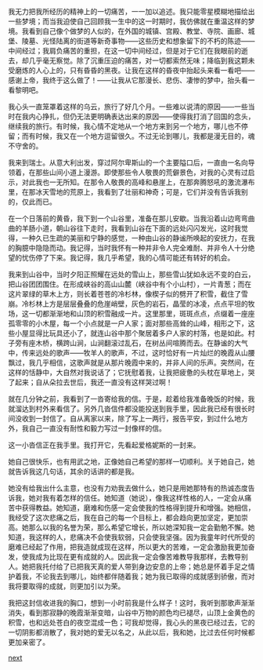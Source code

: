 
我无力把我所经历的精神上的一切痛苦，一一加以追述。我只能零星模糊地描绘出一些梦境；而当我迫使自己回顾我一生中的这一时期时，我仿佛就在重温这样的梦境。我看到自己像个做梦的人似的，在外国的城镇、宫殿、教堂、寺院、画廊、城堡、陵墓、光怪陆离的街道等新奇事物——这些历史和想象留下的不朽的陈迹——中间经过；我肩负痛苦的重担，在这一切中间经过，但是对于它们在我眼前的逝去，却几乎毫无察觉。除了沉重压迫的痛苦，对一切都索然无味；降临到我这颗未受磨炼的人心上的，只有昏昏的黑夜。让我在这样的昏夜中抬起头来看一看吧——感谢上帝，我终于这么做了！——让我从它那漫长、悲伤、凄惨的梦中，抬头看一看黎明吧。

我心头一直笼罩着这样的乌云，旅行了好几个月。一些难以说清的原因——一些当时在我内心挣扎，但仍无法更明确表达出来的原因——使得我打消了回国的念头，继续我的旅行。有时候，我心情不定地从一个地方来到另一个地方，哪儿也不停留；而有时候，我又在一个地方逗留很久。不过无论到哪儿，我都是漫无目的，魂不守舍的。

我来到瑞士。从意大利出发，穿过阿尔卑斯山的一个主要隘口后，一直由一名向导领着，在那些山间小道上漫游。即使那些令人敬畏的荒僻景色，对我的心灵有过启示，对此我也一无所知。在那令人敬畏的高峰和悬崖上，在那奔腾怒吼的激流瀑布里，在那冰天雪地的荒原上，我看到了壮丽和神奇；可是，它们并没有告诉我别的，仅此而已。

在一个日落前的黄昏，我下到一个山谷里，准备在那儿安歇。当我沿着山边弯弯曲曲的羊肠小道，朝山谷往下走时，我看到山谷在下面的远处闪闪发光，这时我觉得，一种久已生疏的美丽和宁静的感觉，一种由山谷的静谧所唤起的安抚力，在我的胸臆中隐隐而动。我记得，当时我怀有一种并非令人完全难耐、并非令人十分绝望的忧伤停了下来。我记得，我几乎希望，我的心情可能还有转好的机会。

我来到山谷中，当时夕阳正照耀在远处的雪山上，那些雪山犹如永远不变的白云，把山谷团团围住。在形成峡谷的高山山麓（峡谷中有个小山村），一片青葱；而在这片翠绿的草木上方，则长着苍苍的冷杉林，像楔子似的劈开了积雪，截住了雪崩。冷杉林上方是层层叠叠的危崖峭壁，灰色的岩石，晶莹的冰凌，点点平坦的牧场，这一切都渐渐地和山顶的积雪融成一片。这里那里，斑斑点点，点缀着一座座孤零零的小木屋，每一个小点就是一户人家；面对那些高耸的山峰，相形之下，这些小屋显得比玩具还小了，就连山谷中那个聚居着多户人家的村落，也是如此。村子旁有座木桥，横跨山涧，山涧翻滚过乱石，在树丛间喧腾而去。在静谧的大气中，传来远处的歌声——牧羊人的歌声，不过，这时恰好有一片灿烂的晚霞从山腰飘过，我几乎相信，这歌声就是从那片晚霞中来的，并非人间的乐声。突然间，在这样的恬静中，大自然对我说话了；它抚慰着我，让我把疲惫的头枕在草地上，哭了起来；自从朵拉去世后，我还一直没有这样哭过啊！

就在几分钟之前，我看到了一沓寄给我的信。于是，趁着给我准备晚饭的时候，我就溜达到村外来看信了。另外几沓信件都没能投送到我手里，因此我已经有很长时间没收到一封信了。自从离家以来，除了写上一两行，报告平安，到过什么地方外，我自己一直没有耐性和毅力写过一封像样的信。

这一小沓信正在我手里。我打开它，先看起爱格妮斯的一封来。

她自己很快乐，也有用武之地，正像她自己希望的那样一切顺利。关于她自己，她就告诉我这几句话，其余的话讲的都是我。

她没有给我出什么主意，也没有力劝我去做什么，她只是用她那特有的热诚态度告诉我，她对我有着怎样的信任。她知道（她说），像我这样性格的人，一定会从痛苦中获得教益。她知道，磨难和伤感一定会使我的性格得到提升和增强。她相信，我经受了这次悲痛之后，我在自己的每一个目标上，都会趋向更加坚定，更加崇高。她那么以我的名誉为荣，那么希望它增长，所以她深知我一定会勤勉不懈。她知道，我这样的人，悲痛决不会使我软弱，只会使我坚强。因为我童年时代所受的磨难已经起了作用，把我造就成现在这样，所以更大的苦难，一定会激励我更加奋发，使我成为比现在更有成就的人。因此我一定会像苦难教导我那样，去教导别人。她把我托付给了已把我天真的爱人带到身边安息的上帝；她总是怀着手足之情护着我，不论我去到哪儿，始终都伴随着我；她为我已取得的成就感到骄傲，而对我将要取得的成就，则更加引以为荣。

我把这封信收进我的胸口，想到一小时前我是什么样子！这时，我听到那歌声渐渐消失，看到那寂静的晚霞渐渐变暗，山谷中万物的颜色均已褪尽，山顶上金黄色的积雪，也和远处苍白的夜空混成一色；可我却觉得，我心头的黑夜已经过去，它的一切阴影都消散了，我对她的爱无以名之，从此以后，我和她，比过去任何时候都更加亲密了。

[next](page721)